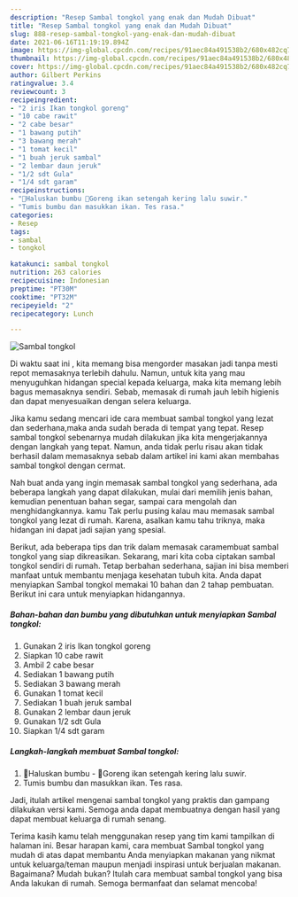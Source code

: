 ```yaml
---
description: "Resep Sambal tongkol yang enak dan Mudah Dibuat"
title: "Resep Sambal tongkol yang enak dan Mudah Dibuat"
slug: 888-resep-sambal-tongkol-yang-enak-dan-mudah-dibuat
date: 2021-06-16T11:19:19.894Z
image: https://img-global.cpcdn.com/recipes/91aec84a491538b2/680x482cq70/sambal-tongkol-foto-resep-utama.jpg
thumbnail: https://img-global.cpcdn.com/recipes/91aec84a491538b2/680x482cq70/sambal-tongkol-foto-resep-utama.jpg
cover: https://img-global.cpcdn.com/recipes/91aec84a491538b2/680x482cq70/sambal-tongkol-foto-resep-utama.jpg
author: Gilbert Perkins
ratingvalue: 3.4
reviewcount: 3
recipeingredient:
- "2 iris Ikan tongkol goreng"
- "10 cabe rawit"
- "2 cabe besar"
- "1 bawang putih"
- "3 bawang merah"
- "1 tomat kecil"
- "1 buah jeruk sambal"
- "2 lembar daun jeruk"
- "1/2 sdt Gula"
- "1/4 sdt garam"
recipeinstructions:
- "📍Haluskan bumbu 📍Goreng ikan setengah kering lalu suwir."
- "Tumis bumbu dan masukkan ikan. Tes rasa."
categories:
- Resep
tags:
- sambal
- tongkol

katakunci: sambal tongkol 
nutrition: 263 calories
recipecuisine: Indonesian
preptime: "PT30M"
cooktime: "PT32M"
recipeyield: "2"
recipecategory: Lunch

---
```



![Sambal tongkol](https://img-global.cpcdn.com/recipes/91aec84a491538b2/680x482cq70/sambal-tongkol-foto-resep-utama.jpg)

Di waktu  saat ini , kita memang bisa mengorder masakan jadi tanpa mesti repot memasaknya terlebih dahulu. Namun, untuk kita yang mau menyuguhkan hidangan special kepada keluarga, maka kita memang lebih bagus memasaknya sendiri. Sebab, memasak di rumah jauh lebih higienis dan dapat menyesuaikan dengan selera keluarga.

Jika kamu sedang mencari ide cara membuat sambal tongkol yang lezat dan sederhana,maka anda sudah berada di tempat yang tepat. Resep sambal tongkol  sebenarnya mudah dilakukan jika kita mengerjakannya dengan langkah yang tepat. Namun, anda tidak perlu risau akan tidak berhasil dalam memasaknya 
sebab dalam artikel ini kami akan membahas sambal tongkol dengan cermat.  



Nah buat anda yang ingin memasak sambal tongkol yang sederhana, ada beberapa langkah yang dapat dilakukan, mulai dari memilih jenis bahan, kemudian penentuan bahan segar, sampai cara mengolah dan menghidangkannya. kamu Tak perlu pusing kalau mau memasak sambal tongkol yang lezat di rumah. Karena, asalkan kamu  tahu triknya, maka hidangan ini dapat jadi sajian yang spesial.

Berikut, ada beberapa tips dan trik dalam memasak caramembuat sambal tongkol yang siap dikreasikan. Sekarang, mari kita coba ciptakan sambal tongkol sendiri di rumah. Tetap berbahan sederhana, sajian ini bisa memberi manfaat untuk membantu menjaga kesehatan tubuh kita. Anda dapat menyiapkan Sambal tongkol memakai 10 bahan dan 2 tahap pembuatan. Berikut ini cara untuk menyiapkan hidangannya.

<!--inarticleads1-->

##### Bahan-bahan dan bumbu yang dibutuhkan untuk menyiapkan Sambal tongkol:

1. Gunakan 2 iris Ikan tongkol goreng
1. Siapkan 10 cabe rawit
1. Ambil 2 cabe besar
1. Sediakan 1 bawang putih
1. Sediakan 3 bawang merah
1. Gunakan 1 tomat kecil
1. Sediakan 1 buah jeruk sambal
1. Gunakan 2 lembar daun jeruk
1. Gunakan 1/2 sdt Gula
1. Siapkan 1/4 sdt garam




<!--inarticleads2-->

##### Langkah-langkah membuat Sambal tongkol:

1. 📍Haluskan bumbu - 📍Goreng ikan setengah kering lalu suwir.
1. Tumis bumbu dan masukkan ikan. Tes rasa.




Jadi, itulah artikel mengenai  sambal tongkol  yang praktis dan gampang dilakukan versi kami. Semoga anda dapat membuatnya dengan hasil yang dapat membuat keluarga di rumah senang. 

Terima kasih kamu telah menggunakan resep yang tim kami tampilkan di halaman ini. Besar harapan kami, cara membuat  Sambal tongkol yang mudah di atas dapat membantu Anda menyiapkan makanan yang nikmat untuk keluarga/teman maupun menjadi inspirasi untuk berjualan makanan. Bagaimana? Mudah bukan? Itulah cara membuat sambal tongkol yang bisa Anda lakukan di rumah. Semoga bermanfaat dan selamat mencoba!

